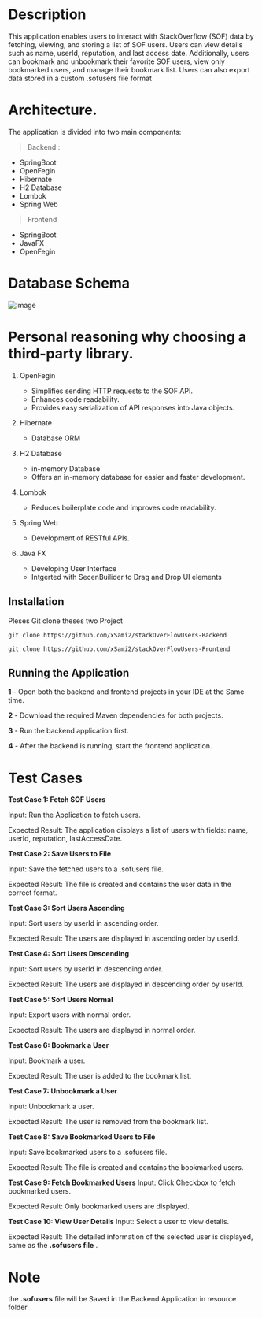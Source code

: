 # Description 

This application enables users to interact with StackOverflow (SOF) data by fetching, viewing, and storing a list of SOF users. Users can view details such as name, userId, reputation, and last access date. Additionally, users can bookmark and unbookmark their favorite SOF users, view only bookmarked users, and manage their bookmark list. Users can also export data stored in a custom .sofusers file format

# Architecture.

The application is divided into two main components:


> Backend : 
 - SpringBoot
 - OpenFegin
 - Hibernate
 - H2 Database
 - Lombok
 - Spring Web
> Frontend
- SpringBoot
- JavaFX
 - OpenFegin

# Database Schema

![image](https://github.com/user-attachments/assets/1df8e961-5f11-4d9e-ba49-97b6165d179a)



# Personal reasoning why choosing a third-party library.
1. OpenFegin
     -  Simplifies sending HTTP requests to the SOF API.
      - Enhances code readability.
      - Provides easy serialization of API responses into Java objects.
2. Hibernate
     - Database ORM
3. H2 Database
     - in-memory Database
    - Offers an in-memory database for easier and faster development. 
4. Lombok 
    - Reduces boilerplate code and improves code readability.

5. Spring Web
   - Development of RESTful APIs.

6. Java FX
   - Developing User Interface
   - Intgerted with SecenBuilider to Drag and Drop UI elements 
     
      



    



 
 


## Installation

Pleses Git clone theses two Project 


```git
git clone https://github.com/xSami2/stackOverFlowUsers-Backend

git clone https://github.com/xSami2/stackOverFlowUsers-Frontend
```

## Running the Application


__1__ - Open both the backend and frontend projects in your IDE at the Same time.

__2__ - Download the required Maven dependencies for both projects.

__3__ - Run the backend application first.

__4__ - After the backend is running, start the frontend application.



# Test Cases

__Test Case 1: Fetch SOF Users__

Input: Run the Application to fetch users.

Expected Result: The application displays a list of users with fields: name, userId, reputation, lastAccessDate.

__Test Case 2: Save Users to File__

Input: Save the fetched users to a .sofusers file.

Expected Result: The file is created and contains the user data in the correct format.

__Test Case 3: Sort Users Ascending__

Input: Sort users by userId in ascending order.

Expected Result: The users are displayed in ascending order by userId.

__Test Case 4: Sort Users Descending__

Input: Sort users by userId in descending order.

Expected Result: The users are displayed in descending order by userId.

__Test Case 5: Sort Users Normal__

Input: Export users with normal order.

Expected Result: The users are displayed in normal order.

__Test Case 6: Bookmark a User__

Input: Bookmark a user.

Expected Result: The user is added to the bookmark list.

__Test Case 7: Unbookmark a User__

Input: Unbookmark a user.

Expected Result: The user is removed from the bookmark list.

__Test Case 8: Save Bookmarked Users to File__

Input: Save bookmarked users to a .sofusers file.

Expected Result: The file is created and contains the bookmarked users.

__Test Case 9: Fetch Bookmarked Users__
Input: Click Checkbox to fetch bookmarked users.

Expected Result: Only bookmarked users are displayed.

__Test Case 10: View User Details__
Input: Select a user to view details.

Expected Result: The detailed information of the selected user is displayed, same as the __.sofusers file__ .

# Note

the __.sofusers__ file will be Saved in the Backend Application in resource folder
